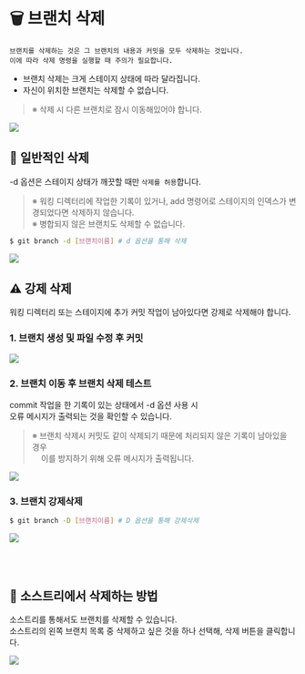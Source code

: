 # **:wastebasket: 브랜치 삭제**
```PROPERTIES
브랜치를 삭제하는 것은 그 브랜치의 내용과 커밋을 모두 삭제하는 것입니다.
이에 따라 삭제 명령을 실행할 때 주의가 필요합니다.
```
- 브랜치 삭제는 크게 스테이지 상태에 따라 달라집니다.<br>
- 자신이 위치한 브랜치는 삭제할 수 없습니다.
>※ 삭제 시 다른 브랜치로 잠시 이동해있어야 합니다.

<kbd>
<img src="https://user-images.githubusercontent.com/45596014/194719313-e7e1f920-3bba-430e-bc43-5dfaf3eea745.jpg">
</kbd>

## **:toilet: 일반적인 삭제**
-d 옵션은 스테이지 상태가 깨끗할 때만 `삭제를 허용`합니다.
>※ 워킹 디렉터리에 작업한 기록이 있거나, add 명령어로 스테이지의 인덱스가 변경되었다면 삭제하지 않습니다.<br>
>※ 병합되지 않은 브랜치도 삭제할 수 없습니다.
```bash
$ git branch -d [브랜치이름] # d 옵션을 통해 삭제
```
<kbd> 
<img src="https://user-images.githubusercontent.com/45596014/194719392-8b9c9128-610d-44bf-aba0-c23846fd0776.jpg">
</kbd>

<br>

## **:warning: 강제 삭제**
워킹 디렉터리 또는 스테이지에 추가 커밋 작업이 남아있다면 강제로 삭제해야 합니다.

### 1. 브랜치 생성 및 파일 수정 후 커밋
<kbd>
<img src="https://user-images.githubusercontent.com/45596014/194719680-5f7e3c7c-143b-4a25-8a98-8a74d7fc9f09.jpg">
</kbd>

<br>

### 2. 브랜치 이동 후 브랜치 삭제 테스트
commit 작업을 한 기록이 있는 상태에서 -d 옵션 사용 시<br>
오류 메시지가 출력되는 것을 확인할 수 있습니다.<br>
>※ 브랜치 삭제시 커밋도 같이 삭제되기 때문에 처리되지 않은 기록이 남아있을 경우<br>
>&nbsp;&nbsp;&nbsp;&nbsp;이를 방지하기 위해 오류 메시지가 출력됩니다.

<kbd>
<img src="https://user-images.githubusercontent.com/45596014/194719831-5d0e4d4c-856f-4a75-a0cc-5233e86a5166.jpg">
</kbd>

<br>

### 3. 브랜치 강제삭제
```bash
$ git branch -D [브랜치이름] # D 옵션을 통해 강제삭제
```
<kbd>
<img src="https://user-images.githubusercontent.com/45596014/194719965-8600b7d7-dcac-4ed4-9800-df1b79b09892.jpg">
</kbd>

<br><br>

## **:evergreen_tree: 소스트리에서 삭제하는 방법**
소스트리를 통해서도 브랜치를 삭제할 수 있습니다.<br>
소스트리의 왼쪽 브랜치 목록 중 삭제하고 싶은 것을 하나 선택해, 삭제 버튼을 클릭합니다.

<kbd>
<img src="https://user-images.githubusercontent.com/45596014/194720803-1763574b-68e0-4635-bccb-3beef5380622.png">
</kbd>